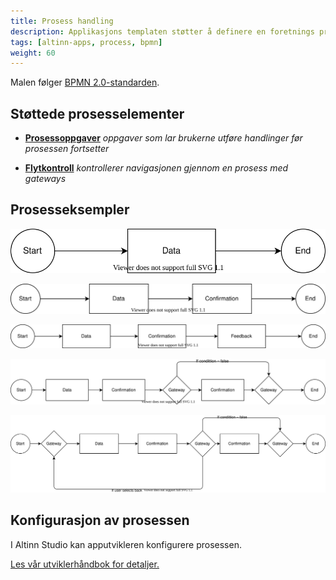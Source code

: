 ```yaml
---
title: Prosess handling
description: Applikasjons templaten støtter å definere en foretnings prosess for digitale tjenester
tags: [altinn-apps, process, bpmn]
weight: 60
---
```


Malen følger [BPMN 2.0-standarden](https://www.bpmn.org/).

## Støttede prosesselementer

* [__Prosessoppgaver__](tasks) _oppgaver som lar brukerne utføre handlinger før prosessen fortsetter_

* [__Flytkontroll__](flowcontrol) _kontrollerer navigasjonen gjennom en prosess med gateways_

## Prosesseksempler

![Enkel prosess](process1.drawio.svg "En prosess med en dataoppgave")

![Enkel prosess](process2.drawio.svg "En prosess med data- og bekreftelsesoppgaver")

![Enkel prosess](process3.drawio.svg "En prosess med data-, bekreftelses- og tilbakemeldingsoppgave")

![Enkel prosess](process4.drawio.svg "En prosess med data og bekreftelser og valgfri bekreftelse")

![Enkel prosess](process5.drawio.svg "En prosess med data og bekreftelse og valgfri bekreftelse med mulighet til å gå tilbake til dataoppgaven")

## Konfigurasjon av prosessen

I Altinn Studio kan apputvikleren konfigurere prosessen.

[Les vår utviklerhåndbok for detaljer.](/nb/altinn-studio/v8/reference/configuration/process/)